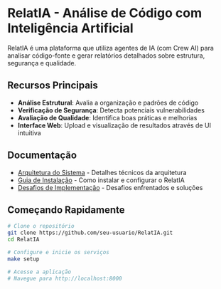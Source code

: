 # RelatIA - Análise de Código com Inteligência Artificial

RelatIA é uma plataforma que utiliza agentes de IA (com Crew AI) para analisar código-fonte e gerar relatórios detalhados sobre estrutura, segurança e qualidade.

## Recursos Principais

- **Análise Estrutural**: Avalia a organização e padrões de código
- **Verificação de Segurança**: Detecta potenciais vulnerabilidades 
- **Avaliação de Qualidade**: Identifica boas práticas e melhorias
- **Interface Web**: Upload e visualização de resultados através de UI intuitiva

## Documentação

- [Arquitetura do Sistema](docs/architecture.md) - Detalhes técnicos da arquitetura
- [Guia de Instalação](docs/installation.md) - Como instalar e configurar o RelatIA
- [Desafios de Implementação](docs/challenges.md) - Desafios enfrentados e soluções

## Começando Rapidamente

```bash
# Clone o repositório
git clone https://github.com/seu-usuario/RelatIA.git
cd RelatIA

# Configure e inicie os serviços
make setup

# Acesse a aplicação
# Navegue para http://localhost:8000